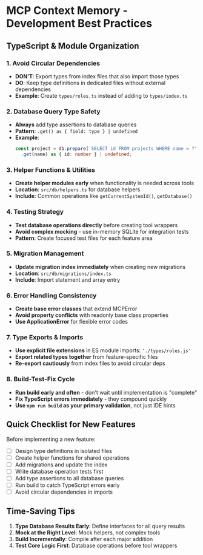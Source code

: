 # MCP Context Memory - Development Best Practices

## TypeScript & Module Organization

### 1. Avoid Circular Dependencies
- **DON'T**: Export types from index files that also import those types
- **DO**: Keep type definitions in dedicated files without external dependencies
- **Example**: Create `types/roles.ts` instead of adding to `types/index.ts`

### 2. Database Query Type Safety
- **Always** add type assertions to database queries
- **Pattern**: `.get() as { field: type } | undefined`
- **Example**:
  ```typescript
  const project = db.prepare('SELECT id FROM projects WHERE name = ?')
    .get(name) as { id: number } | undefined;
  ```

### 3. Helper Functions & Utilities
- **Create helper modules early** when functionality is needed across tools
- **Location**: `src/db/helpers.ts` for database helpers
- **Include**: Common operations like `getCurrentSystemId()`, `getDatabase()`

### 4. Testing Strategy
- **Test database operations directly** before creating tool wrappers
- **Avoid complex mocking** - use in-memory SQLite for integration tests
- **Pattern**: Create focused test files for each feature area

### 5. Migration Management
- **Update migration index immediately** when creating new migrations
- **Location**: `src/db/migrations/index.ts`
- **Include**: Import statement and array entry

### 6. Error Handling Consistency
- **Create base error classes** that extend MCPError
- **Avoid property conflicts** with readonly base class properties
- **Use ApplicationError** for flexible error codes

### 7. Type Exports & Imports
- **Use explicit file extensions** in ES module imports: `'./types/roles.js'`
- **Export related types together** from feature-specific files
- **Re-export cautiously** from index files to avoid circular deps

### 8. Build-Test-Fix Cycle
- **Run build early and often** - don't wait until implementation is "complete"
- **Fix TypeScript errors immediately** - they compound quickly
- **Use `npm run build` as your primary validation**, not just IDE hints

## Quick Checklist for New Features

Before implementing a new feature:
- [ ] Design type definitions in isolated files
- [ ] Create helper functions for shared operations
- [ ] Add migrations and update the index
- [ ] Write database operation tests first
- [ ] Add type assertions to all database queries
- [ ] Run build to catch TypeScript errors early
- [ ] Avoid circular dependencies in imports

## Time-Saving Tips

1. **Type Database Results Early**: Define interfaces for all query results
2. **Mock at the Right Level**: Mock helpers, not complex tools
3. **Build Incrementally**: Compile after each major addition
4. **Test Core Logic First**: Database operations before tool wrappers
